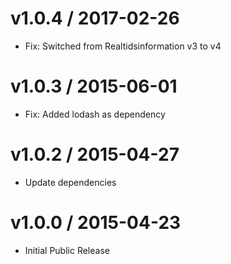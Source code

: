 # v1.0.4 / 2017-02-26
- Fix: Switched from Realtidsinformation v3 to v4

# v1.0.3 / 2015-06-01
- Fix: Added lodash as dependency

# v1.0.2 / 2015-04-27
- Update dependencies

# v1.0.0 / 2015-04-23
- Initial Public Release
